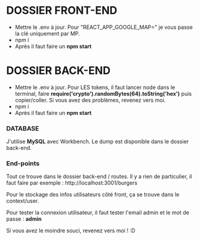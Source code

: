 # DOSSIER FRONT-END

- Mettre le .env à jour. Pour "REACT_APP_GOOGLE_MAP=" je vous passe la clé uniquement par MP.
- npm i
- Après il faut faire un **npm start**

# DOSSIER BACK-END

- Mettre le .env à jour. Pour LES tokens, il faut lancer node dans le terminal, faire **require('crypto').randomBytes(64).toString('hex')** puis copier/coller. Si vous avez des problèmes, revenez vers moi.
- npm i
- Après il faut faire un **npm start**

### DATABASE

J'utilise **MySQL** avec Workbench. Le dump est disponible dans le dossier back-end.

### End-points 

Tout ce trouve dans le dossier back-end / routes. Il y a rien de particulier, il faut faire par exemple : http://localhost:3001/burgers

Pour le stockage des infos utilisateurs côté front, ça se trouve dans le context/user.

Pour tester la connexion utilisateur, il faut tester l'email admin et le mot de passe : **admin**

Si vous avez le moindre souci, revenez vers moi ! :D 

